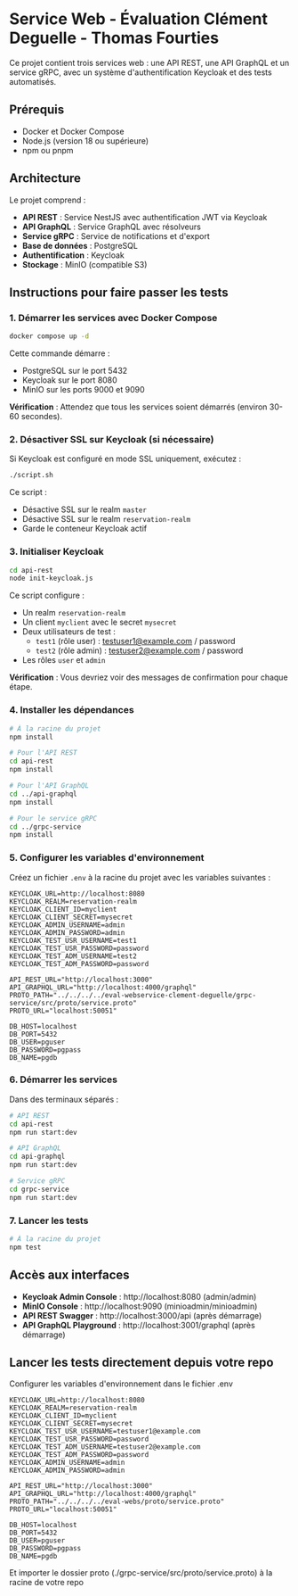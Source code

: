# Service Web - Évaluation Clément Deguelle - Thomas Fourties

Ce projet contient trois services web : une API REST, une API GraphQL et un service gRPC, avec un système d'authentification Keycloak et des tests automatisés.

## Prérequis

- Docker et Docker Compose
- Node.js (version 18 ou supérieure)
- npm ou pnpm

## Architecture

Le projet comprend :
- **API REST** : Service NestJS avec authentification JWT via Keycloak
- **API GraphQL** : Service GraphQL avec résolveurs
- **Service gRPC** : Service de notifications et d'export
- **Base de données** : PostgreSQL
- **Authentification** : Keycloak
- **Stockage** : MinIO (compatible S3)

## Instructions pour faire passer les tests

### 1. Démarrer les services avec Docker Compose

```bash
docker compose up -d
```

Cette commande démarre :
- PostgreSQL sur le port 5432
- Keycloak sur le port 8080
- MinIO sur les ports 9000 et 9090

**Vérification** : Attendez que tous les services soient démarrés (environ 30-60 secondes).

### 2. Désactiver SSL sur Keycloak (si nécessaire)

Si Keycloak est configuré en mode SSL uniquement, exécutez :

```bash
./script.sh
```

Ce script :
- Désactive SSL sur le realm `master`
- Désactive SSL sur le realm `reservation-realm`
- Garde le conteneur Keycloak actif

### 3. Initialiser Keycloak

```bash
cd api-rest
node init-keycloak.js
```

Ce script configure :
- Un realm `reservation-realm`
- Un client `myclient` avec le secret `mysecret`
- Deux utilisateurs de test :
  - `test1` (rôle user) : testuser1@example.com / password
  - `test2` (rôle admin) : testuser2@example.com / password
- Les rôles `user` et `admin`

**Vérification** : Vous devriez voir des messages de confirmation pour chaque étape.

### 4. Installer les dépendances

```bash
# À la racine du projet
npm install

# Pour l'API REST
cd api-rest
npm install

# Pour l'API GraphQL
cd ../api-graphql
npm install

# Pour le service gRPC
cd ../grpc-service
npm install
```

### 5. Configurer les variables d'environnement

Créez un fichier `.env` à la racine du projet avec les variables suivantes :

```env
KEYCLOAK_URL=http://localhost:8080
KEYCLOAK_REALM=reservation-realm
KEYCLOAK_CLIENT_ID=myclient
KEYCLOAK_CLIENT_SECRET=mysecret
KEYCLOAK_ADMIN_USERNAME=admin
KEYCLOAK_ADMIN_PASSWORD=admin
KEYCLOAK_TEST_USR_USERNAME=test1
KEYCLOAK_TEST_USR_PASSWORD=password
KEYCLOAK_TEST_ADM_USERNAME=test2
KEYCLOAK_TEST_ADM_PASSWORD=password

API_REST_URL="http://localhost:3000"
API_GRAPHQL_URL="http://localhost:4000/graphql"
PROTO_PATH="../../../../eval-webservice-clement-deguelle/grpc-service/src/proto/service.proto"
PROTO_URL="localhost:50051"

DB_HOST=localhost
DB_PORT=5432
DB_USER=pguser
DB_PASSWORD=pgpass
DB_NAME=pgdb
```

### 6. Démarrer les services

Dans des terminaux séparés :

```bash
# API REST
cd api-rest
npm run start:dev

# API GraphQL
cd api-graphql
npm run start:dev

# Service gRPC
cd grpc-service
npm run start:dev
```

### 7. Lancer les tests

```bash
# À la racine du projet
npm test
```

## Accès aux interfaces

- **Keycloak Admin Console** : http://localhost:8080 (admin/admin)
- **MinIO Console** : http://localhost:9090 (minioadmin/minioadmin)
- **API REST Swagger** : http://localhost:3000/api (après démarrage)
- **API GraphQL Playground** : http://localhost:3001/graphql (après démarrage)

## Lancer les tests directement depuis votre repo

Configurer les variables d'environnement dans le fichier .env

```env
KEYCLOAK_URL=http://localhost:8080
KEYCLOAK_REALM=reservation-realm
KEYCLOAK_CLIENT_ID=myclient
KEYCLOAK_CLIENT_SECRET=mysecret
KEYCLOAK_TEST_USR_USERNAME=testuser1@example.com
KEYCLOAK_TEST_USR_PASSWORD=password
KEYCLOAK_TEST_ADM_USERNAME=testuser2@example.com
KEYCLOAK_TEST_ADM_PASSWORD=password
KEYCLOAK_ADMIN_USERNAME=admin
KEYCLOAK_ADMIN_PASSWORD=admin

API_REST_URL="http://localhost:3000"
API_GRAPHQL_URL="http://localhost:4000/graphql"
PROTO_PATH="../../../../eval-webs/proto/service.proto"
PROTO_URL="localhost:50051"

DB_HOST=localhost
DB_PORT=5432
DB_USER=pguser
DB_PASSWORD=pgpass
DB_NAME=pgdb
```

Et importer le dossier proto (./grpc-service/src/proto/service.proto) à la racine de votre repo
